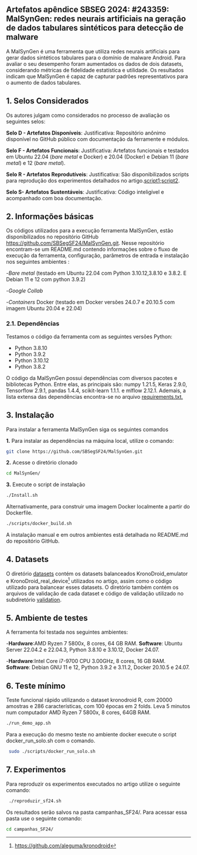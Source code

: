 ## Artefatos apêndice SBSEG 2024: #243359: MalSynGen: redes neurais artificiais na geração de dados tabulares sintéticos para detecção de malware
A MalSynGen  é uma ferramenta que utiliza redes neurais artificiais para gerar dados sintéticos tabulares para o domínio de malware Android.
Para avaliar o seu desempenho foram aumentados os dados de dois datasets, considerando métricas de fidelidade estatística e utilidade. 
Os resultados indicam que MalSynGen é capaz de capturar padrões representativos para o aumento de dados tabulares.

## 1. Selos Considerados
Os autores julgam como considerados no processo de avaliação os seguintes selos:

**Selo D - Artefatos Disponíveis**:
Justificativa: Repositório  anônimo disponível no GitHub público com documentação da ferramente e módulos.

**Selo F - Artefatos Funcionais**:
Justificativa: Artefatos funcionais e testados em Ubuntu 22.04 (*bare metal* e Docker) e 20.04 (Docker) e Debian  11 (*bare metal*) e 12 (*bare metal*).

**Selo R - Artefatos Reprodutíveis**:
Justificativa: São disponibilizados scripts para reprodução dos experimentos detalhados no artigo.[script1](https://github.com/SBSegSF24/MalSynGen/blob/07ccc905a5a48af6cb8d9d9b426e1d5abc65a718/reproduzir_sf24.sh);[script2](https://github.com/SBSegSF24/MalSynGen/blob/e71cec8b62a395ca282528912f21b279e64992c8/Reproduction.sh).

**Selo S- Artefatos Sustentáveis**:
Justificativa: Código inteligível e acompanhado com boa documentação.


## 2. Informações básicas
Os códigos utilizados para a execução ferramenta MalSynGen, estão disponibilizados no repositório GitHub https://github.com/SBSegSF24/MalSynGen.git. Nesse repositório encontram-se um README.md contendo informações sobre o fluxo de execução da ferramenta, configuração, parâmetros de entrada e instalação nos seguintes ambientes :

-*Bare metal* (testado em  Ubuntu 22.04 com Python 3.10.12,3.8.10 e 3.8.2. E Debian 11 e 12 com python  3.9.2)

-*Google Collab* 

-*Containers* Docker (testado em Docker versões 24.0.7 e 20.10.5 com imagem Ubuntu 20.04 e 22.04)


### 2.1. Dependências
Testamos o código da ferramenta com as seguintes versões Python:
- Python 3.8.10
- Python 3.9.2
- Python 3.10.12
- Python 3.8.2 

O código da MalSynGen possui dependências com diversos pacotes e bibliotecas Python.
Entre elas, as principais são:
numpy 1.21.5, Keras 2.9.0, Tensorflow 2.9.1, pandas 1.4.4, scikit-learn 1.1.1. e mlflow 2.12.1.
Ademais, a lista extensa das dependências encontra-se no arquivo [requirements.txt.](https://github.com/SBSegSF24/MalSynGen/blob/07c602b7a43a3cd2bf305a684759a45c4e7cc2f1/requirements.txt)


## 3. Instalação 
Para instalar a ferramenta MalSynGen siga os seguintes comandos

**1.** Para instalar as dependências na máquina local, utilize o comando:
```bash
git clone https://github.com/SBSegSF24/MalSynGen.git
  ```
**2.** Acesse o diretório clonado
```bash
cd MalSynGen/
```
**3.** Execute o script de instalação
```bash
./Install.sh
```
Alternativamente, para construir uma imagem Docker localmente a partir do Dockerfile.
```bash
./scripts/docker_build.sh
```
A instalação manual e em outros ambientes está detalhada no README.md do repositório GitHub.

## 4. Datasets
O diretório [datasets](https://github.com/SBSegSF24/MalSynGen/tree/0669acd4855a7e268eba045346cf526def3acade/datasets) contém  os datasets balanceados KronoDroid_emulator e KronoDroid_real_device[^1] utilizados no artigo, assim como o código utilizado para balancear esses datasets. O diretório também contém os arquivos de validação de cada dataset e código de validação utilizado no subdiretório [validation](https://github.com/SBSegSF24/MalSynGen/tree/0669acd4855a7e268eba045346cf526def3acade/datasets/validation).
[^1]: https://github.com/aleguma/kronodroid



## 5. Ambiente de testes
A ferramenta foi testada nos seguintes ambientes: 

-**Hardware**:AMD Ryzen 7 5800x, 8 cores, 64 GB RAM. **Software**: Ubuntu Server 22.04.2 e 22.04.3, Python 3.8.10 e 3.10.12, Docker 24.07.

-**Hardware**:Intel Core i7-9700 CPU 3.00GHz, 8 cores, 16 GB RAM. **Software**: Debian GNU 11 e 12, Python 3.9.2 e 3.11.2, Docker 20.10.5 e 24.07.

## 6. Teste mínimo
Teste funcional rápido utilizando o dataset kronodroid R, com 20000 amostras e 286 características, com 100 épocas em 2 folds. Leva 5 minutos num computador AMD Ryzen 7 5800x, 8 cores, 64GB RAM.
```bash
./run_demo_app.sh
```
Para a execução do mesmo teste no ambiente docker execute o script docker_run_solo.sh com o comando.
```bash
 sudo ./scripts/docker_run_solo.sh
```
## 7. Experimentos
Para reproduzir os experimentos executados no artigo utilize o seguinte comando:
```bash
 ./reproduzir_sf24.sh
```
Os resultados serão salvos na pasta campanhas_SF24/. Para acessar essa pasta use o seguinte comando:
```bash
cd campanhas_SF24/
```

